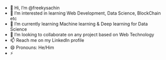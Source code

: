 - 👋 Hi, I’m @freekysachin
- 👀 I’m interested in learning Web Development, Data Science, BlockChain etc
- 🌱 I’m currently learning Machine learning & Deep learning for Data Science
- 💞️ I’m looking to collaborate on any project based on Web Technology
- 📫 Reach me on my LinkedIn profile
- 😄 Pronouns: He/Him
- ⚡ 

